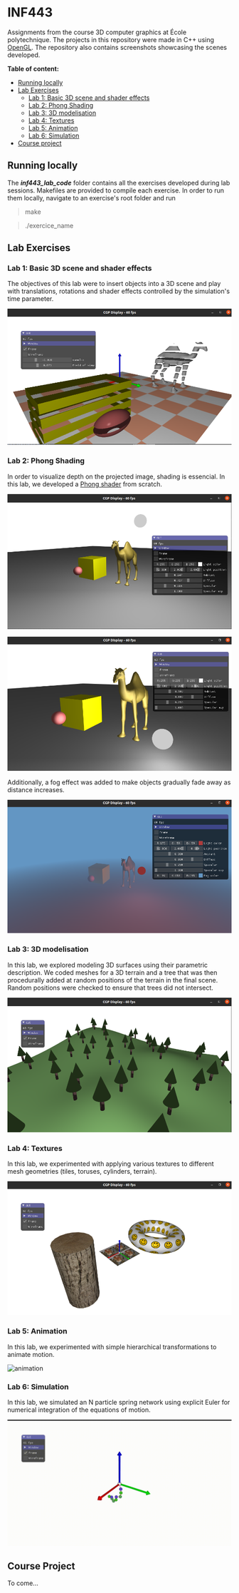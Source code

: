 # INF443

Assignments from the course 3D computer graphics at École polytechnique. The projects in this repository were made in C++ using [OpenGL](https://learnopengl.com/Introduction). The repository also contains screenshots showcasing the scenes developed.

**Table of content:**
 - [Running locally](#running-locally)
 - [Lab Exercises](#lab-exercises)
    - [Lab 1: Basic 3D scene and shader effects](#lab1)
    - [Lab 2: Phong Shading](#lab2)
    - [Lab 3: 3D modelisation](#lab3)
    - [Lab 4: Textures](#lab4)
    - [Lab 5: Animation](#lab5)
    - [Lab 6: Simulation](#lab6)
 - [Course project](#course-project)

<a id="running-locally"></a>

## Running locally

The ***inf443_lab_code*** folder contains all the exercises developed during lab sessions. Makefiles are provided to compile each exercise. In order to run them locally, navigate to an exercise's root folder and run

> make

> ./exercice_name

<a id="lab-exercises"></a>

## Lab Exercises

<a id="lab1"></a>

### Lab 1: Basic 3D scene and shader effects

The objectives of this lab were to insert objects into a 3D scene and play with translations, rotations and shader effects controlled by the simulation's time parameter.

![intro](screenshots/Shader_effects.png)

<a id="lab2"></a>

### Lab 2: Phong Shading

In order to visualize depth on the projected image, shading is essencial. In this lab, we developed a [Phong shader](https://en.wikipedia.org/wiki/Phong_shading#:~:text=Phong%20shading%20interpolates%20surface%20normals,and%20the%20Phong%20reflection%20model.) from scratch.

![shader1](screenshots/Shader_Phong.png)

![shader2](screenshots/Shader_Phong2.png)

Additionally, a fog effect was added to make objects gradually fade away as distance increases.

![shader3](screenshots/Shader_Phong_Fog.png)

<a id="lab3"></a>

### Lab 3: 3D modelisation

In this lab, we explored modeling 3D surfaces using their parametric description. We coded meshes for a 3D terrain and a tree that was then procedurally added at random positions of the terrain in the final scene. Random positions were checked to ensure that trees did not intersect.

![modelisation1](screenshots/Modelisation_trees.png)

<a id="lab4"></a>

### Lab 4: Textures

In this lab, we experimented with applying various textures to different mesh geometries (tiles, toruses, cylinders, terrain).

![textures](screenshots/Textures.png)

<a id="lab5"></a>

### Lab 5: Animation

In this lab, we experimented with simple hierarchical transformations to animate motion.

![animation](screenshots/demo_animation.gif)

<a id="lab6"></a>

### Lab 6: Simulation

In this lab, we simulated an N particle spring network using explicit Euler for numerical integration of the equations of motion.

![animation](screenshots/demo_simulation.gif)

<a id="course-project"></a>

## Course Project

To come...

